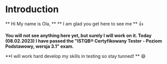 # Introduction

** Hi My name is Ola, **
** I am glad you get here to see me ** :thumbsup: 

**You will not see anything here yet, but surely I will work on it. 
Today (08.02.2023) I have passed the "ISTQB® Certyfikowany Tester - Poziom Podstawowy, wersja 3.1" exam.**

**I will work hard develop my skills in testing so stay tunned! ** :smile: 

